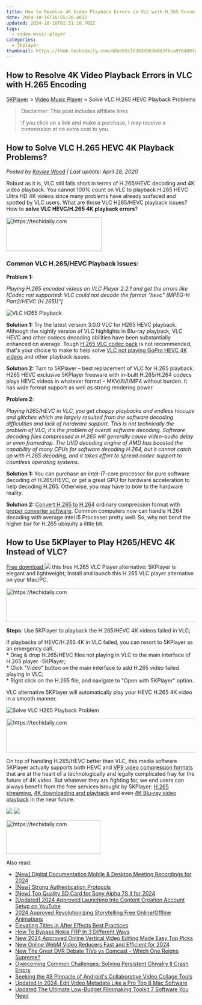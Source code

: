 ```yaml
---
title: How to Resolve 4K Video Playback Errors in VLC with H.265 Encoding
date: 2024-10-16T16:55:20.483Z
updated: 2024-10-18T01:31:10.702Z
tags:
  - video-music-player
categories:
  - 5kplayer
thumbnail: https://thmb.techidaily.com/ddbe93c1f383d863e063fbca9f6400fefa603d0725cd39b0f3a07fbfec69fabd.jpeg
---
```


## How to Resolve 4K Video Playback Errors in VLC with H.265 Encoding

[5KPlayer](https://tools.techidaily.com/5kplayer/products/) \> [Video Music Player](https://tools.techidaily.com/5kplayer/video-music-player/) \> Solve VLC H.265 HEVC Playback Problems

>  Disclaimer: This post includes affiliate links
>
>  If you click on a link and make a purchase, I may receive a commission at no extra cost to you.
>

## How to Solve VLC H.265 HEVC 4K Playback Problems?

 _Posted by [Kaylee Wood](https://www.quora.com/profile/Amanda-Hu-21) | Last update: April 28, 2020_

Robust as it is, VLC still falls short in terms of H.265/HEVC decoding and 4K video playback. You cannot 100% count on VLC to playback H.265 HEVC Ultra HD 4K videos since many problems have already surfaced and spotted by VLC users. What are those VLC H265/HEVC playback issues? How to **solve VLC HEVC/H.265 4K playback errors**?

<!-- affiliate ads begin -->
<a href="https://25home.pxf.io/c/5597632/2148641/16836" target="_top" id="2148641">
  <img src="//a.impactradius-go.com/display-ad/16836-2148641" border="0" alt="https://techidaily.com" width="254" height="90"/>
</a>
<img height="0" width="0" src="https://25home.pxf.io/i/5597632/2148641/16836" style="position:absolute;visibility:hidden;" border="0" />
<!-- affiliate ads end -->

### Common VLC H.265/HEVC Playback Issues:

**Problem 1:**

_Playing H.265 encoded videos on VLC Player 2.2.1 and get the errors like_ 
_\[Codec not supported:_ 
_VLC could not decode the format "hevc" (MPEG-H Part2/HEVC (H.265))"\]_

![VLC H265 Playback](https://www.5kplayer.com/video-music-player/img/5kp-vlc-h265-zjy.jpg) 

**Solution 1:** Try the latest version 3.0.0 VLC for H265 HEVC playback.   
Although the nightly version of VLC highlights in Blu-ray playback, VLC HEVC and other codecs decoding abilities have been substantially enhanced on average. Tough [H.265 VLC codec pack](https://tools.techidaily.com/5kplayer/video-music-player/) is not recommended, that's your choice to make to help solve [VLC not playing GoPro HEVC 4K videos](https://tools.techidaily.com/5kplayer/products/) and other playback issues. 

**Solution 2:** Turn to 5KPlayer – best replacement of VLC for H.265 playback.  
H265 HEVC exclusive 5KPlayer freeware with in-built H.265/H.264 codecs plays HEVC videos in whatever format – MKV/AVI/MP4 without burden. It has wide format support as well as strong rendering power.

**Problem 2:**

_Playing h265/HEVC in VLC, you get choppy playbacks and endless hiccups and glitches which are largely resulted from the software decoding difficulties and lack of hardware support. This is not technically the problem of VLC; it's the problem of overall software decoding. Software decoding files compressed in H.265 will generally cause video-audio delay or even framedrop. The UVD decoding engine of AMD has boosted the capability of many CPUs for software decoding H.264, but it cannot catch up with H.265 decoding, and it takes effort to spread codec support to countless operating systems._

**Solution 1:** You can purchase an intel-i7-core processor for pure software decoding of H.265/HEVC, or get a great GPU for hardware acceleration to help decoding H.265\. Otherwise, you may have to bow to the hardware reality.

**Solution 2:** [Convert H.265 to H.264](https://tools.techidaily.com/5kplayer/youtube-download/) ordinary compression format with [proper converter software](https://tools.techidaily.com/5kplayer/products/). Common computers now can handle H.264 decoding with average intel i5 Processer pretty well. So, why not bend the higher bar for H.265 ubiquity a little bit.

## How to Use 5KPlayer to Play H265/HEVC 4K Instead of VLC?

[Free download ![](https://www.5kplayer.com/video-music-player/../image/download-mac/dicon.png)](https://tools.techidaily.com/5kplayer/products/) this free H.265 VLC Player alternative; 5KPlayer is elegant and lightweight; Install and launch this H.265 VLC player alternative on your Mac/PC.

<!-- affiliate ads begin -->
<a href="https://appsumo.8odi.net/c/5597632/2123730/7443" target="_top" id="2123730">
  <img src="//a.impactradius-go.com/display-ad/7443-2123730" border="0" alt="https://techidaily.com" width="728" height="90"/>
</a>
<img height="0" width="0" src="https://appsumo.8odi.net/i/5597632/2123730/7443" style="position:absolute;visibility:hidden;" border="0" />
<!-- affiliate ads end -->

**Steps**: Use 5KPlayer to playback the H.265/HEVC 4K videos failed in VLC;

If playbacks of HEVC/H.265 4K in VLC failed, you can resort to 5KPlayer as an emergency call.  
\* Drag & drop H.265/HEVC files not playing in VLC to the main interface of H.265 player -5KPlayer;  
\* Click "Video" button on the main interface to add H.265 video failed playing in VLC;  
\* Right click on the H.265 file, and navigate to "Open with 5KPlayer" option.

VLC alternative 5KPlayer will automatically play your HEVC H.265 4K video in a smooth manner.

![Solve VLC H265 Playback Problem](https://www.5kplayer.com/video-music-player/img/5kplayer-best-free-hd-video-player.jpg) 

<!-- affiliate ads begin -->
<a href="https://appsumo.8odi.net/c/5597632/2094482/7443" target="_top" id="2094482">
  <img src="//a.impactradius-go.com/display-ad/7443-2094482" border="0" alt="https://techidaily.com" width="728" height="90"/>
</a>
<img height="0" width="0" src="https://appsumo.8odi.net/i/5597632/2094482/7443" style="position:absolute;visibility:hidden;" border="0" />
<!-- affiliate ads end -->

On top of handling H.265/HEVC better than VLC, this media software 5KPlayer actually supports both HEVC and [VP9 video compression formats](https://tools.techidaily.com/5kplayer/video-music-player/) that are at the heart of a technologically and legally complicated fray for the future of 4K video. But whatever they are fighting for, we end users can always benefit from the free services brought by 5KPlayer: [H.265 streaming](https://tools.techidaily.com/5kplayer/airplay/), [4K downloading and playback](https://tools.techidaily.com/5kplayer/video-music-player/) and even [4K Blu-ray video playback](https://tools.techidaily.com/5kplayer/video-music-player/) in the near future. 

[![](https://www.5kplayer.com/video-music-player/../button/freedownwhitewin.png)](https://tools.techidaily.com/5kplayer/products/) [![](https://www.5kplayer.com/video-music-player/../button/freedownbackmac.png)](https://tools.techidaily.com/5kplayer/products/)

<!-- affiliate ads begin -->
<a href="https://bluettius.sjv.io/c/5597632/2139112/17108" target="_top" id="2139112">
  <img src="//a.impactradius-go.com/display-ad/17108-2139112" border="0" alt="https://techidaily.com" width="250" height="90"/>
</a>
<img height="0" width="0" src="https://bluettius.sjv.io/i/5597632/2139112/17108" style="position:absolute;visibility:hidden;" border="0" />
<!-- affiliate ads end -->

<ins class="adsbygoogle"
     style="display:block"
     data-ad-format="autorelaxed"
     data-ad-client="ca-pub-7571918770474297"
     data-ad-slot="1223367746"></ins>

<ins class="adsbygoogle"
     style="display:block"
     data-ad-client="ca-pub-7571918770474297"
     data-ad-slot="8358498916"
     data-ad-format="auto"
     data-full-width-responsive="true"></ins>

<span class="atpl-alsoreadstyle">Also read:</span>
<div><ul>
<li><a href="https://visual-screen-recording.techidaily.com/new-digital-documentation-mobile-and-desktop-meeting-recordings-for-2024/"><u>[New] Digital Documentation Mobile & Desktop Meeting Recordings for 2024</u></a></li>
<li><a href="https://vimeo-videos.techidaily.com/new-strong-authentication-protocols/"><u>[New] Strong Authentication Protocols</u></a></li>
<li><a href="https://fox-links.techidaily.com/new-top-quality-sd-card-for-sony-alpha-7s-ii-for-2024/"><u>[New] Top Quality SD Card for Sony Alpha 7S II for 2024</u></a></li>
<li><a href="https://youtube-docs.techidaily.com/ed-2024-approved-launching-into-content-creation-account-setup-on-youtube/"><u>[Updated] 2024 Approved Launching Into Content Creation Account Setup on YouTube</u></a></li>
<li><a href="https://extra-support.techidaily.com/2024-approved-revolutionizing-storytelling-free-onlineoffline-animations/"><u>2024 Approved Revolutionizing Storytelling Free Online/Offline Animations</u></a></li>
<li><a href="https://article-posts.techidaily.com/elevating-titles-in-after-effects-best-practices/"><u>Elevating Titles in After Effects Best Practices</u></a></li>
<li><a href="https://android-frp.techidaily.com/how-to-bypass-nokia-frp-in-3-different-ways-by-drfone-android/"><u>How To Bypass Nokia FRP In 3 Different Ways</u></a></li>
<li><a href="https://video-ai-editor.techidaily.com/new-2024-approved-online-vertical-video-editing-made-easy-top-picks/"><u>New 2024 Approved Online Vertical Video Editing Made Easy Top Picks</u></a></li>
<li><a href="https://video-ai-editor.techidaily.com/new-online-webm-video-reducers-fast-and-efficient-for-2024/"><u>New Online WebM Video Reducers Fast and Efficient for 2024</u></a></li>
<li><a href="https://video-ai-editor.techidaily.com/new-the-great-dvr-debate-tivo-vs-comcast-which-one-reigns-supreme/"><u>New The Great DVR Debate TiVo vs Comcast - Which One Reigns Supreme?</u></a></li>
<li><a href="https://ios-pokemon-go.techidaily.com/overcoming-common-challenges-solving-persistent-chivalry-ii-crash-errors/"><u>Overcoming Common Challenges: Solving Persistent Chivalry II Crash Errors</u></a></li>
<li><a href="https://fox-links.techidaily.com/seeking-the-8-pinnacle-of-androids-collaborative-video-collage-tools/"><u>Seeking the #8 Pinnacle of Android's Collaborative Video Collage Tools</u></a></li>
<li><a href="https://video-ai-editor.techidaily.com/updated-in-2024-edit-video-metadata-like-a-pro-top-8-mac-software/"><u>Updated In 2024, Edit Video Metadata Like a Pro Top 8 Mac Software</u></a></li>
<li><a href="https://video-ai-editor.techidaily.com/updated-the-ultimate-low-budget-filmmaking-toolkit-7-software-you-need/"><u>Updated The Ultimate Low-Budget Filmmaking Toolkit 7 Software You Need</u></a></li>
</ul></div>

